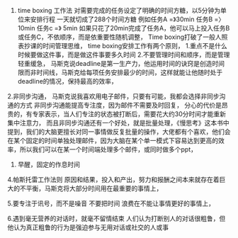   1. time boxing 工作法
对需要完成的任务设定了明确的时间方糖，以5分钟为单位来安排行程
一天就切成了288个时间方糖
例如任务A =》30min
任务B =〉10min
任务c =》 5min
 如果只花了20min完成了任务A，他可以马上投入任务B或任务C，不依顺序，而是依重要性随机调整，
Time boxing打破了一般人照表抄课的时间管理思维，
time boxing安排工作有两个原则，
1.重点不是什么时候要做这件事，而是做这件事要多久时间
2.不要管理时间和顺序，而是管理轻重缓急，
马斯克说deadline是第一生产力，他运用时间的诀窍是创造时间限而非时间线，马斯克给每项任务安排最少的时间，这样就能让他随时处于deadline的情况，保持最高的效率，

2.非同步沟通，
马斯克说我喜欢用电子邮件，只要有可能，我都会选择非同步沟通的方式
非同步沟通能提高专注度，因为邮件不需要及时回复，
分心的代价是昂贵的，有专家表示，当人们专注的状态被打断后，需要花大约30分时间才能重新集中注意力，
而且非同步沟通还有一个好处，就是批量处理，《慢思考》这本书中提到，我们的大脑更擅长对同一事情做反复批量的操作，大佬都有个喜欢，他们会在某个固定的时间单独处理邮件，因为大脑在某个单一模式下容易达到更高的效率，所以我们可以在某一个时间端处理多个邮件，或同时做多个ppt，
  1. 早醒，固定的作息时间

4.帕斯托雷工作法则
原因和结果，投入和产出，努力和报酬之间本来就存在着巨大的不平衡，马斯克将大部分时间用在最重要的事情上，

5.要专注于讯号，而不是噪音
不要把时间 浪费在不能让事情更好的事情上，

6.遇到毫无营养的对话时，就毫不留情结束
人们认为打断别人的对话很粗鲁，但他认为真正粗鲁的行为是强迫参与无用对话或社交的人或事

